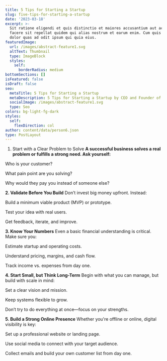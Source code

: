 ```yaml
---
title: 5 Tips for Starting a Startup
slug: five-tips-for-starting-a-startup
date: '2023-03-18'
excerpt: >-
  Sit ratione eligendi et quis distinctio et maiores accusantium aut accusamus
  facere sit repellat quidem qui alias nostrum et earum enim. Cum quis sint eos
  dolor quas ad odit ipsum qui quia eius.
featuredImage:
  url: /images/abstract-feature1.svg
  altText: Thumbnail
  type: ImageBlock
  styles:
    self:
      borderRadius: medium
bottomSections: []
isFeatured: false
isDraft: false
seo:
  metaTitle: 5 Tips for Starting a Startup
  metaDescription: 5 Tips for Starting a Startup by CEO and Founder of The Vijay Bharat Trading and services.
  socialImage: /images/abstract-feature1.svg
  type: Seo
colors: bg-light-fg-dark
styles:
  self:
    flexDirection: col
author: content/data/person6.json
type: PostLayout
---
```

1. Start with a Clear Problem to Solve
**A successful business solves a real problem or fulfills a strong need. Ask yourself:**

Who is your customer?

What pain point are you solving?

Why would they pay you instead of someone else?

**2. Validate Before You Build**
Don’t invest big money upfront. Instead:

Build a minimum viable product (MVP) or prototype.

Test your idea with real users.

Get feedback, iterate, and improve.

**3. Know Your Numbers**
Even a basic financial understanding is critical. Make sure you:

Estimate startup and operating costs.

Understand pricing, margins, and cash flow.

Track income vs. expenses from day one.

**4. Start Small, but Think Long-Term**
Begin with what you can manage, but build with scale in mind:

Set a clear vision and mission.

Keep systems flexible to grow.

Don’t try to do everything at once—focus on your strengths.

**5. Build a Strong Online Presence**
Whether you're offline or online, digital visibility is key:

Set up a professional website or landing page.

Use social media to connect with your target audience.

Collect emails and build your own customer list from day one.


